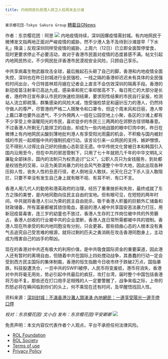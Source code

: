 ```yaml
---
title: 内地网民仇视港人捍卫人权周末去沙滩
---
```

`東京櫻花団-Tokyo Sakura Group` [轉載自GNews](https://gnews.org/zh-hans/2162066/)

作者：东京樱花团︱阿恩
![](https://lh5.googleusercontent.com/6-ehMS7qXVfGbP-oCXqg7yGGBrGqQbpyWPQbGgvJlEq9qEPqsZBcSptb7dt7N4GKYknsVxPW5IYBPSz3pn84la9C1yMt7lTq8-gmUoxByizbRT1hVd7f9F2mG3K-enBKuUmuIgZ2)
内地疫情持续，深圳因爆疫情需封城。有内地网民于微博发文指两地正面对严峻疫情的威胁，然不少港人急不及待到沙滩提早「下水礼」降温；反观深圳同样受疫情的威胁，上周六（12日）已立即全面暂停堂食，现时更要求停止不必要活动，故对于香港市民面对疫情的态度甚感不满。帖文引起内地网民热论，不少网民批评香港市民漠视安全风险，只顾自己享乐。

中共享病毒生物武器攻击全球，最后搬起石头砸了自己的脚，香港和内地疫情全面失控，深圳也在昨日封城进行全民强检，一线之隔的香港却迟迟未有具体的全民强检时间出台，今日特首林郑月娥在记者会上直言不会仿效深圳的隔离手段。香港的新冠疫苗注射率已高达九成，感染率和死亡率却居高不下，每日死亡的大部分是长者，港府昨日宣布承认市民的快速检测结果，要求阳性结果的市民自行呈报，检测站人流立即疏落，群集感染的风险大减，饱受强检禁足和逼针压力的港人，仍然持守做人的尊严，尽管港府严格二人限聚令和口罩令，但这个周末风和日丽，港人带上戴口罩也要外出透气，不少外佣两人一组在公园空地上小聚，各区的沙滩上都有不少享受上帝温暖阳光的市民，喜欢徒步的市民三三两两的在郊野古径领略春意。不过香港人所剩无几能捍卫的自由，却成为一些内地战狼的眼中钉肉中刺，昨日在微博上有内地网民尖酸刻薄地批判港人有享受阳光雨露的机会，不积极与国内被封城的市民一起顺服中共的强制抗疫行动。该言论引来一众网民的支持，嫉妒憎恨，见不得别人过得比自己好的扭曲心态彰显无遗。中华传统文化曾被日本和韩国引入国内沿用至今，但在中共的邪恶管制下，只用了七十年就把几千年的中华文明礼义廉耻全部抹杀，国内的法制只为权贵追讨“公义”，公职人员只为金钱服务，到处都是权钱色的交易，以丑为美崇尚暴力的社会风气弥漫整个中华大地，因此出现各种压抑人性，丧失人性的丑恶行径，老人倒地没人敢扶，光天化日之下杀人没人敢阻拦，只要不幸没有发生自己身上就有眼不视、有耳不听、有口不言。

香港人用几代人的勤劳和港英政府的治理，经历了重重挫折和失败，最终成就了东方之珠的美誉，是内地同胞向往民主自由的宝地。但有眼可见，在短短的两年时间，中共就将香港人引以为荣的民主自由扼杀，吸干香港人积蓄的巨额外汇储备和财政储备，所有富豪都被其锁住吸血，基层的港人被中共享国安恶法暴力打压，用新冠疫苗毒害，连三岁的幼童也不放过，香港人生存的工作岗位被中共的外劳霸占，香港人创收的行业被中共的企业垄断，香港人连日常所需都被中共的钳制。香港人现在所承受的和内地同胞没有分别，只会更甚。那些扭曲心态的人根本没有勇气去追究自己受苦难的根源，就将过剩的匹夫之勇消耗在攻击香港同胞身上，主动成为残害自己的凶手的帮凶。

现在的香港对中共还有极大的利用价值，是中共吸食国际资金的重要渠道，因此港人还有暂时的离境自由，但随着中共在国际上四处搅动战争，其愚蠢的行动一定会受到西方民主国际的集体制裁，香港的恒生指数今日收市终于跌破2万点，国指暴跌，科技股遭洗仓，一旦中共的SWIFI被停，人民币将变废纸，港币将消失，香港对中共将毫无用处，势必引起中共最后的疯狂，攻打台湾，届时整个中国包括香港将万劫不复。那些还在打口炮手足相残的人一定要警醒了，战争来临之际，上帝的烈怒必将在瞬间临到你们的头上，何不乘现在还有时间，及早醒悟找回人性。

资料来源：[深圳封城｜不滿香港沙灘人頭湧湧 內地網民：一邊享受陽光一邊手停口停](https://hd.stheadline.com/news/realtime/hk/2318517/%E5%8D%B3%E6%99%82-%E6%B8%AF%E8%81%9E-%E6%B7%B1%E5%9C%B3%E5%B0%81%E5%9F%8E-%E4%B8%8D%E6%BB%BF%E9%A6%99%E6%B8%AF%E6%B2%99%E7%81%98%E4%BA%BA%E9%A0%AD%E6%B9%A7%E6%B9%A7-%E5%85%A7%E5%9C%B0%E7%B6%B2%E6%B0%91-%E4%B8%80%E9%82%8A%E4%BA%AB%E5%8F%97%E9%99%BD%E5%85%89%E4%B8%80%E9%82%8A%E6%89%8B%E5%81%9C%E5%8F%A3%E5%81%9C)

*校对：东京樱花团/ 文小白
发布：东京樱花团/平安卿卿*
![](https://assets.gnews.org/wp-content/uploads/2022/02/yht-9.jpg)
 

免责声明：本文内容仅代表作者个人观点，平台不承担任何法律风险。

- [ROL Foundation](https://rolfoundation.org/)
- [ROL Society](https://rolsociety.org/)
- [Terms of use](https://gnews.org/terms-of-use-3/)
- [Privacy Policy](https://gnews.org/privacy-policy/)
